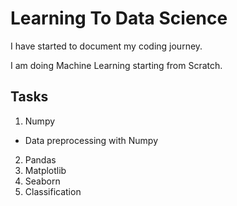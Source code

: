 # Learning To Data Science

I have started to document my coding journey.

I am doing Machine Learning starting from Scratch.

## Tasks
1. Numpy
-  Data preprocessing with Numpy
2. Pandas
3. Matplotlib
4. Seaborn
5. Classification